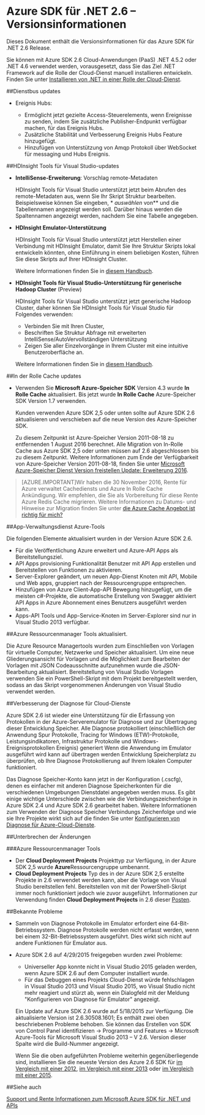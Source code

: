 <properties 
   pageTitle="Azure SDK für .NET 2.6 – Versionsinformationen" 
   description="Azure SDK für .NET 2.6 – Versionsinformationen" 
   services="app-service/web" 
   documentationCenter=".net" 
   authors="Juliako" 
   manager="erikre" 
   editor=""/>

<tags
   ms.service="app-service"
   ms.devlang="multiple"
   ms.topic="article"
   ms.tgt_pltfrm="na"
   ms.workload="integration" 
   ms.date="10/17/2016"
   ms.author="juliako"/>

 
# <a name="azure-sdk-for-net-26-release-notes"></a>Azure SDK für .NET 2.6 – Versionsinformationen

Dieses Dokument enthält die Versionsinformationen für das Azure SDK für .NET 2.6 Release. 

Sie können mit Azure SDK 2.6 Cloud-Anwendungen (PaaS) .NET 4.5.2 oder .NET 4.6 verwendet werden, vorausgesetzt, dass Sie das Ziel .NET Framework auf die Rolle der Cloud-Dienst manuell installieren entwickeln. Finden Sie unter [Installieren von .NET in einer Rolle der Cloud-Dienst](http://go.microsoft.com/fwlink/?LinkID=309796).


##<a name="service-bus-updates"></a>Dienstbus updates

- Ereignis Hubs: 

    - Ermöglicht jetzt gezielte Access-Steuerelements, wenn Ereignisse zu senden, indem Sie zusätzliche Publisher-Endpunkt verfügbar machen, für das Ereignis Hubs.
    - Zusätzliche Stabilität und Verbesserung Ereignis Hubs Feature hinzugefügt.
    - Hinzufügen von Unterstützung von Amqp Protokoll über WebSocket für messaging und Hubs Ereignis.

##<a name="hdinsight-tools-for-visual-studio-updates"></a>HDInsight Tools für Visual Studio-updates

- **IntelliSense-Erweiterung**: Vorschlag remote-Metadaten

    HDInsight Tools für Visual Studio unterstützt jetzt beim Abrufen des remote-Metadaten aus, wenn Sie Ihr Skript Struktur bearbeiten. Beispielsweise können Sie eingeben, * *auswählen* von** und die Tabellennamen angezeigt werden soll. Darüber hinaus werden die Spaltennamen angezeigt werden, nachdem Sie eine Tabelle angegeben.

- **HDInsight Emulator-Unterstützung**

    HDInsight Tools für Visual Studio unterstützt jetzt Herstellen einer Verbindung mit HDInsight Emulator, damit Sie Ihre Struktur Skripts lokal entwickeln könnten, ohne Einführung in einem beliebigen Kosten, führen Sie diese Skripts auf Ihrer HDInsight Cluster. 

    Weitere Informationen finden Sie in [diesem Handbuch](http://go.microsoft.com/fwlink/?LinkID=529540&clcid=0x409).

- **HDInsight Tools für Visual Studio-Unterstützung für generische Hadoop Cluster** (Preview)

    HDInsight Tools für Visual Studio unterstützt jetzt generische Hadoop Cluster, daher können Sie HDInsight Tools für Visual Studio für Folgendes verwenden:

    - Verbinden Sie mit Ihren Cluster, 
    - Beschriften Sie Struktur Abfrage mit erweiterten IntelliSense/AutoVervollständigen Unterstützung 
    - Zeigen Sie aller Einzelvorgänge in Ihrem Cluster mit eine intuitive Benutzeroberfläche an. 

    Weitere Informationen finden Sie in [diesem Handbuch](http://go.microsoft.com/fwlink/?LinkID=529540&clcid=0x409).

##<a name="in-role-cache-updates"></a>In der Rolle Cache updates

- Verwenden Sie **Microsoft Azure-Speicher SDK** Version 4.3 wurde **In Rolle Cache** aktualisiert. Bis jetzt wurde **In Rolle Cache** Azure-Speicher SDK Version 1.7 verwenden.

    Kunden verwenden Azure SDK 2,5 oder unten sollte auf Azure SDK 2.6 aktualisieren und verschieben auf die neue Version des Azure-Speicher SDK. 

    Zu diesem Zeitpunkt ist Azure-Speicher Version 2011-08-18 zu entfernenden 1 August 2016 berechnet. Alle Migration von In-Rolle Cache aus Azure SDK 2,5 oder unten müssen auf 2.6 abgeschlossen bis zu diesem Zeitpunkt. Weitere Informationen zum Ende der Verfügbarkeit von Azure-Speicher Version 2011-08-18, finden Sie unter [Microsoft Azure-Speicher Dienst Version freistellen Update: Erweiterung 2016](http://blogs.msdn.com/b/windowsazurestorage/archive/2015/10/19/microsoft-azure-storage-service-version-removal-update-extension-to-2016.aspx).

>[AZURE.IMPORTANT]Wir haben die 30 November 2016, Rente für Azure verwaltet Cachediensts und Azure In Rolle Cache Ankündigung. Wir empfehlen, die Sie als Vorbereitung für diese Rente Azure Redis Cache migrieren. Weitere Informationen zu Datums- und Hinweise zur Migration finden Sie unter [die Azure Cache Angebot ist richtig für mich?](../redis-cache/cache-faq.md#which-azure-cache-offering-is-right-for-me)

##<a name="azure-app-service-tools"></a>App-Verwaltungsdienst Azure-Tools

Die folgenden Elemente aktualisiert wurden in der Version Azure SDK 2.6.

- Für die Veröffentlichung Azure erweitert und Azure-API Apps als Bereitstellungsziel.
- API Apps provisioning Funktionalität Benutzer mit API App erstellen und Bereitstellen von Funktionen zu aktivieren.
- Server-Explorer geändert, um neuen App-Dienst Knoten mit API, Mobile und Web apps, gruppiert nach der Ressourcengruppe entsprechen.
- Hinzufügen von Azure Client-App-API Bewegung hinzugefügt, um die meisten c#-Projekte, die automatische Erstellung von Swagger aktiviert API Apps in Azure Abonnement eines Benutzers ausgeführt werden kann.
- Apps-API Tools und App-Service-Knoten im Server-Explorer sind nur in Visual Studio 2013 verfügbar. 

##<a name="azure-resource-manager-tools-updates"></a>Azure Ressourcenmanager Tools aktualisiert.

Die Azure Resource Managertools wurden zum Einschließen von Vorlagen für virtuelle Computer, Netzwerke und Speicher aktualisiert. Um eine neue Gliederungsansicht für Vorlagen und die Möglichkeit zum Bearbeiten der Vorlagen mit JSON Codeausschnitte aufzunehmen wurde die JSON-Bearbeitung aktualisiert. Bereitstellung von Visual Studio Vorlagen verwenden Sie ein PowerShell-Skript mit dem Projekt bereitgestellt werden, sodass an das Skript vorgenommenen Änderungen von Visual Studio verwendet werden.

##<a name="diagnostics-improvements-for-cloud-services"></a>Verbesserung der Diagnose für Cloud-Dienste

Azure SDK 2.6 ist wieder eine Unterstützung für die Erfassung von Protokollen in der Azure-Serveremulator für Diagnose und zur Übertragung dieser Entwicklung Speicher. Alle Diagnose protokolliert (einschließlich der Anwendung Spur Protokolle, Tracing for Windows (ETW)-Protokolle, Leistungsindikatoren, Infrastruktur Protokolle und Windows-Ereignisprotokollen Ereignis) generiert Wenn die Anwendung im Emulator ausgeführt wird kann auf übertragen werden Entwicklung Speicherplatz zu überprüfen, ob Ihre Diagnose Protokollierung auf Ihrem lokalen Computer funktioniert. 

Das Diagnose Speicher-Konto kann jetzt in der Konfiguration (.cscfg), denen es einfacher mit anderen Diagnose Speicherkonten für die verschiedenen Umgebungen Dienstdatei angegeben werden muss. Es gibt einige wichtige Unterschiede zwischen wie die Verbindungszeichenfolge in Azure SDK 2.4 und Azure SDK 2.6 gearbeitet haben. Weitere Informationen zum Verwenden der Diagnose Speicher Verbindungs Zeichenfolge und wie sie Ihre Projekte wirkt sich auf die finden Sie unter [Konfigurieren von Diagnose für Azure-Cloud-Dienste](http://go.microsoft.com/fwlink/?LinkID=532784).

##<a name="breaking-changes"></a>Unterbrechen der Änderungen

###<a name="azure-resource-manager-tools"></a>Azure Ressourcenmanager Tools 

- Der **Cloud Deployment Projects** Projekttyp zur Verfügung, in der Azure SDK 2,5 wurde **Azure**Ressourcengruppe umbenannt.
- **Cloud Deployment Projects** Typ des in der Azure SDK 2,5 erstellte Projekte in 2.6 verwendet werden kann, aber die Vorlage von Visual Studio bereitstellen fehl. Bereitstellen von mit der PowerShell-Skript immer noch funktioniert jedoch wie zuvor ausgeführt.  Informationen zur Verwendung finden **Cloud Deployment Projects** in 2.6 dieser [Posten](http://go.microsoft.com/fwlink/?LinkID=534086).
 
##<a name="known-issues"></a>Bekannte Probleme

- Sammeln von Diagnose Protokolle im Emulator erfordert eine 64-Bit-Betriebssystem. Diagnose Protokolle werden nicht erfasst werden, wenn bei einem 32-Bit-Betriebssystem ausgeführt. Dies wirkt sich nicht auf andere Funktionen für Emulator aus. 

- Azure SDK 2.6 auf 4/29/2015 freigegeben wurden zwei Probleme: 

    - Universeller App konnte nicht in Visual Studio 2015 geladen werden, wenn Azure SDK 2.6 auf dem Computer installiert wurde.
    - Für das Debuggen eines Projekts Cloud-Dienst würde fehlschlagen in Visual Studio 2013 und Visual Studio 2015, wo Visual Studio nicht mehr reagiert und stürzt ab, wenn ein Dialogfeld mit der Meldung "Konfigurieren von Diagnose für Emulator" angezeigt.
    
    Ein Update auf Azure SDK 2.6 wurde auf 5/18/2015 zur Verfügung. Die aktualisierte Version ist 2.6.30508.1601; Es enthält zwei oben beschriebenen Probleme behoben. Sie können das Erstellen von SDK von Control Panel identifizieren -> Programme und Features -> Microsoft Azure-Tools für Microsoft Visual Studio 2013 – V 2.6. Version dieser Spalte wird die Build-Nummer angezeigt.

    Wenn Sie die oben aufgeführten Probleme weiterhin gegenüberliegende sind, installieren Sie die neueste Version des Azure 2.6 SDK für [im Vergleich mit einer 2012](http://go.microsoft.com/fwlink/p/?linkid=323511&clcid=0x409), [im Vergleich mit einer 2013](http://go.microsoft.com/fwlink/p/?linkid=323510&clcid=0x409) oder [im Vergleich mit einer 2015](http://go.microsoft.com/fwlink/?linkid=518003&clcid=0x409).
 
##<a name="see-also"></a>Siehe auch

[Support und Rente Informationen zum Microsoft Azure SDK für .NET und APIs](https://msdn.microsoft.com/library/azure/dn479282.aspx/)
